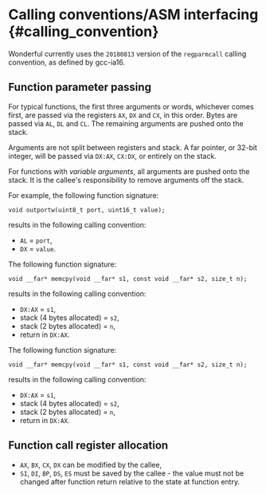 Calling conventions/ASM interfacing {#calling_convention}
===================================

Wonderful currently uses the `20180813` version of the `regparmcall` calling convention, as defined by gcc-ia16.

## Function parameter passing

For typical functions, the first three arguments or words, whichever comes first, are passed via the registers
`AX`, `DX` and `CX`, in this order. Bytes are passed via `AL`, `DL` and `CL`. The remaining arguments are pushed
onto the stack.

Arguments are not split between registers and stack. A far pointer, or 32-bit integer, will be passed via `DX:AX`, `CX:DX`, or entirely on the stack.
  
For functions with *variable arguments*, all arguments are pushed onto the stack. It is the callee's responsibility to remove arguments off the stack.

For example, the following function signature:

    void outportw(uint8_t port, uint16_t value);

results in the following calling convention:

 * `AL` = `port`,
 * `DX` = `value`.

The following function signature:

    void __far* memcpy(void __far* s1, const void __far* s2, size_t n);

results in the following calling convention:

 * `DX:AX` = `s1`,
 * stack (4 bytes allocated) = `s2`,
 * stack (2 bytes allocated) = `n`,
 * return in `DX:AX`.

 The following function signature:

    void __far* memcpy(void __far* s1, const void __far* s2, size_t n);

results in the following calling convention:

 * `DX:AX` = `s1`,
 * stack (4 bytes allocated) = `s2`,
 * stack (2 bytes allocated) = `n`,
 * return in `DX:AX`.

## Function call register allocation

* `AX`, `BX`, `CX`, `DX` can be modified by the callee,
* `SI`, `DI`, `BP`, `DS`, `ES` must be saved by the callee - the value must not be changed after function return relative to the state at function entry.
